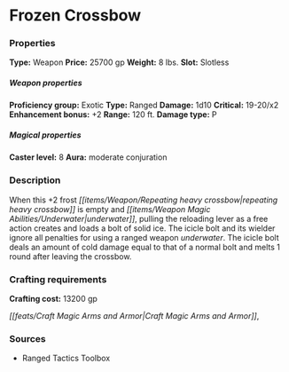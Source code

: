 ﻿---
Title: "Frozen Crossbow"
Type: "Weapon"
Price: "25700 gp"
Weight: "8 lbs."
Slot: "Slotless"
Proficiency group: "Exotic"
Weapon properties Type: "Ranged"
Damage: "1d10"
Critical: "19-20/x2"
Enhancement bonus: "+2"
Range: "120 ft."
Damage type: "P"
Caster level: "8"
Aura: "moderate conjuration"
Description: |
  "When this _+2 frost repeating heavy crossbow_ is empty and underwater, pulling the reloading lever as a free action creates and loads a bolt of solid ice. The icicle bolt and its wielder ignore all penalties for using a ranged weapon underwater. The icicle bolt deals an amount of cold damage equal to that of a normal bolt and melts 1 round after leaving the crossbow."
Crafting cost: "13200 gp"
Sources: "['Ranged Tactics Toolbox']"
---

# Frozen Crossbow

### Properties

**Type:** Weapon **Price:** 25700 gp **Weight:** 8 lbs. **Slot:** Slotless

##### Weapon properties

**Proficiency group:** Exotic **Type:** Ranged **Damage:** 1d10 **Critical:** 19-20/x2 **Enhancement bonus:** +2 **Range:** 120 ft. **Damage type:** P

##### Magical properties

**Caster level:** 8 **Aura:** moderate conjuration

### Description

When this +2 frost _[[items/Weapon/Repeating heavy crossbow|repeating heavy crossbow]]_ is empty and _[[items/Weapon Magic Abilities/Underwater|underwater]]_, pulling the reloading lever as a free action creates and loads a bolt of solid ice. The icicle bolt and its wielder ignore all penalties for using a ranged weapon _underwater_. The icicle bolt deals an amount of cold damage equal to that of a normal bolt and melts 1 round after leaving the crossbow.

### Crafting requirements

**Crafting cost:** 13200 gp

_[[feats/Craft Magic Arms and Armor|Craft Magic Arms and Armor]]_,

### Sources

* Ranged Tactics Toolbox